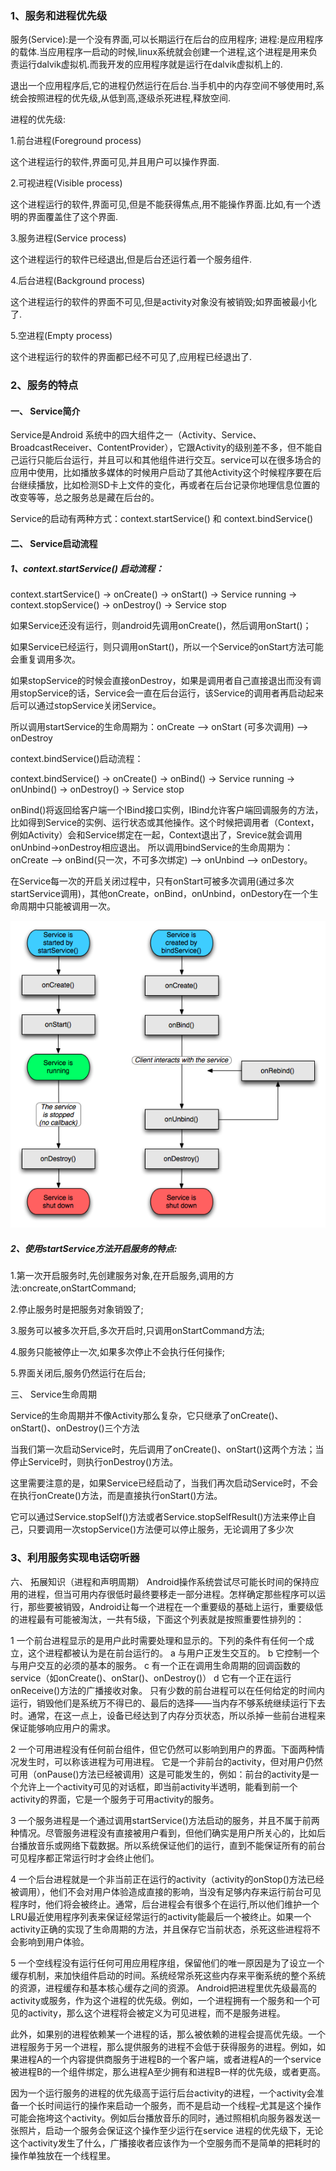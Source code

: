 ### 1、服务和进程优先级

服务(Service):是一个没有界面,可以长期运行在后台的应用程序;
进程:是应用程序的载体.当应用程序一启动的时候,linux系统就会创建一个进程,这个进程是用来负责运行dalvik虚拟机.而我开发的应用程序就是运行在dalvik虚拟机上的.

退出一个应用程序后,它的进程仍然运行在后台.当手机中的内存空间不够使用时,系统会按照进程的优先级,从低到高,逐级杀死进程,释放空间.

进程的优先级:

1.前台进程(Foreground process)

这个进程运行的软件,界面可见,并且用户可以操作界面.

2.可视进程(Visible process)

这个进程运行的软件,界面可见,但是不能获得焦点,用不能操作界面.比如,有一个透明的界面覆盖住了这个界面.

3.服务进程(Service process)

这个进程运行的软件已经退出,但是后台还运行着一个服务组件.

4.后台进程(Background process)

这个进程运行的软件的界面不可见,但是activity对象没有被销毁;如界面被最小化了.

5.空进程(Empty  process)

这个进程运行的软件的界面都已经不可见了,应用程已经退出了.

### 2、服务的特点

#### 一、 Service简介

Service是Android 系统中的四大组件之一（Activity、Service、BroadcastReceiver、ContentProvider），它跟Activity的级别差不多，但不能自己运行只能后台运行，并且可以和其他组件进行交互。service可以在很多场合的应用中使用，比如播放多媒体的时候用户启动了其他Activity这个时候程序要在后台继续播放，比如检测SD卡上文件的变化，再或者在后台记录你地理信息位置的改变等等，总之服务总是藏在后台的。

Service的启动有两种方式：context.startService() 和 context.bindService()

#### 二、 Service启动流程

##### 1、context.startService() 启动流程：

context.startService()  -> onCreate()  -> onStart()  -> Service running  -> context.stopService()  -> onDestroy()  -> Service stop

如果Service还没有运行，则android先调用onCreate()，然后调用onStart()；

如果Service已经运行，则只调用onStart()，所以一个Service的onStart方法可能会重复调用多次。

如果stopService的时候会直接onDestroy，如果是调用者自己直接退出而没有调用stopService的话，Service会一直在后台运行，该Service的调用者再启动起来后可以通过stopService关闭Service。

所以调用startService的生命周期为：onCreate --> onStart (可多次调用) --> onDestroy

context.bindService()启动流程：

context.bindService()  -> onCreate()  -> onBind()  -> Service running  -> onUnbind()  -> onDestroy()  -> Service stop

onBind()将返回给客户端一个IBind接口实例，IBind允许客户端回调服务的方法，比如得到Service的实例、运行状态或其他操作。这个时候把调用者（Context，例如Activity）会和Service绑定在一起，Context退出了，Srevice就会调用onUnbind->onDestroy相应退出。
所以调用bindService的生命周期为：onCreate --> onBind(只一次，不可多次绑定) --> onUnbind --> onDestory。

在Service每一次的开启关闭过程中，只有onStart可被多次调用(通过多次startService调用)，其他onCreate，onBind，onUnbind，onDestory在一个生命周期中只能被调用一次。

![开启服务](picture\开启服务.png)

##### 2、使用startService方法开启服务的特点:

1.第一次开启服务时,先创建服务对象,在开启服务,调用的方法:oncreate,onStartCommand;

2.停止服务时是把服务对象销毁了;

3.服务可以被多次开启,多次开启时,只调用onStartCommand方法;

4.服务只能被停止一次,如果多次停止不会执行任何操作;

5.界面关闭后,服务仍然运行在后台;

三、 Service生命周期

Service的生命周期并不像Activity那么复杂，它只继承了onCreate()、onStart()、onDestroy()三个方法

当我们第一次启动Service时，先后调用了onCreate()、onStart()这两个方法；当停止Service时，则执行onDestroy()方法。

这里需要注意的是，如果Service已经启动了，当我们再次启动Service时，不会在执行onCreate()方法，而是直接执行onStart()方法。

它可以通过Service.stopSelf()方法或者Service.stopSelfResult()方法来停止自己，只要调用一次stopService()方法便可以停止服务，无论调用了多少次



### 3、利用服务实现电话窃听器




六、 拓展知识（进程和声明周期）
Android操作系统尝试尽可能长时间的保持应用的进程，但当可用内存很低时最终要移走一部分进程。怎样确定那些程序可以运行，那些要被销毁，Android让每一个进程在一个重要级的基础上运行，重要级低的进程最有可能被淘汰，一共有5级，下面这个列表就是按照重要性排列的：

1 一个前台进程显示的是用户此时需要处理和显示的。下列的条件有任何一个成立，这个进程都被认为是在前台运行的。
        a 与用户正发生交互的。
        b 它控制一个与用户交互的必须的基本的服务。
        c 有一个正在调用生命周期的回调函数的service（如onCreate()、onStar()、onDestroy()）
        d 它有一个正在运行onReceive()方法的广播接收对象。
	只有少数的前台进程可以在任何给定的时间内运行，销毁他们是系统万不得已的、最后的选择——当内存不够系统继续运行下去时。通常，在这一点上，设备已经达到了内存分页状态，所以杀掉一些前台进程来保证能够响应用户的需求。

2 一个可用进程没有任何前台组件，但它仍然可以影响到用户的界面。下面两种情况发生时，可以称该进程为可用进程。
        它是一个非前台的activity，但对用户仍然可用（onPause()方法已经被调用）这是可能发生的，例如：前台的activity是一个允许上一个activity可见的对话框，即当前activity半透明，能看到前一个activity的界面，它是一个服务于可用activity的服务。

3 一个服务进程是一个通过调用startService()方法启动的服务，并且不属于前两种情况。尽管服务进程没有直接被用户看到，但他们确实是用户所关心的，比如后台播放音乐或网络下载数据。所以系统保证他们的运行，直到不能保证所有的前台可见程序都正常运行时才会终止他们。

4 一个后台进程就是一个非当前正在运行的activity（activity的onStop()方法已经被调用），他们不会对用户体验造成直接的影响，当没有足够内存来运行前台可见程序时，他们将会被终止。通常，后台进程会有很多个在运行,所以他们维护一个LRU最近使用程序列表来保证经常运行的activity能最后一个被终止。如果一个activity正确的实现了生命周期的方法，并且保存它当前状态，杀死这些进程将不会影响到用户体验。

5 一个空线程没有运行任何可用应用程序组，保留他们的唯一原因是为了设立一个缓存机制，来加快组件启动的时间。系统经常杀死这些内存来平衡系统的整个系统的资源，进程缓存和基本核心缓存之间的资源。
Android把进程里优先级最高的activity或服务，作为这个进程的优先级。例如，一个进程拥有一个服务和一个可见的activity，那么这个进程将会被定义为可见进程，而不是服务进程。

此外，如果别的进程依赖某一个进程的话，那么被依赖的进程会提高优先级。一个进程服务于另一个进程，那么提供服务的进程不会低于获得服务的进程。例如，如果进程A的一个内容提供商服务于进程B的一个客户端，或者进程A的一个service被进程B的一个组件绑定，那么进程A至少拥有和进程B一样的优先级，或者更高。

因为一个运行服务的进程的优先级高于运行后台activity的进程，一个activity会准备一个长时间运行的操作来启动一个服务，而不是启动一个线程–尤其是这个操作可能会拖垮这个activity。例如后台播放音乐的同时，通过照相机向服务器发送一张照片，启动一个服务会保证这个操作至少运行在service 进程的优先级下，无论这个activity发生了什么，广播接收者应该作为一个空服务而不是简单的把耗时的操作单独放在一个线程里。
